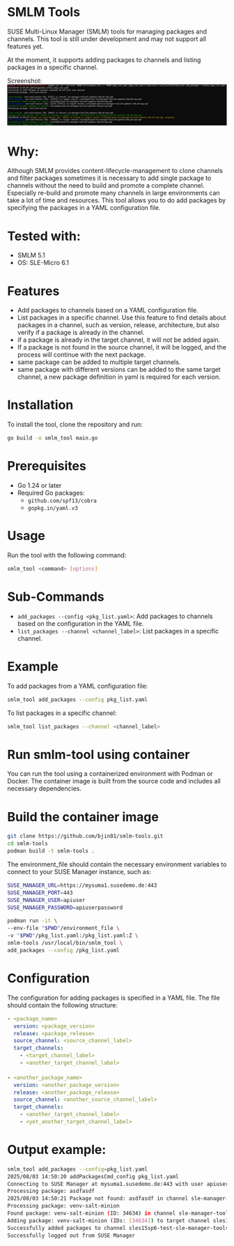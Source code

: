 # SMLM Tools
SUSE Multi-Linux Manager (SMLM) tools for managing packages and channels.
This tool is still under development and may not support all features yet.

At the moment, it supports adding packages to channels and listing packages in a specific channel.

Screenshot:
![smlm_tool](Screenshot-smlm-tools.jpg)

# Why:
Although SMLM provides content-lifecycle-management to clone channels and filter packages sometimes it is necessary to add single package to channels without the need to build and promote a complete channel. Especially re-build and promote many channels in large environments can take a lot of time and resources.
This tool allows you to do add packages by specifying the packages in a YAML configuration file.

# Tested with:
- SMLM 5.1
- OS: SLE-Micro 6.1

# Features
- Add packages to channels based on a YAML configuration file.
- List packages in a specific channel. Use this feature to find details about packages in a channel, such as version, release, architecture, but also verify if a package is already in the channel.
- if a package is already in the target channel, it will not be added again.
- If a package is not found in the source channel, it will be logged, and the process will continue with the next package.
- same package can be added to multiple target channels.
- same package with different versions can be added to the same target channel, a new package definition in yaml is required for each version.

# Installation
To install the tool, clone the repository and run:
```bash
go build -o smlm_tool main.go
```
# Prerequisites
- Go 1.24 or later
- Required Go packages:
  - `github.com/spf13/cobra`
  - `gopkg.in/yaml.v3`  

# Usage
Run the tool with the following command:
```bash
smlm_tool <command> [options]
```
# Sub-Commands
- `add_packages --config <pkg_list.yaml>`: Add packages to channels based on the configuration in the YAML file.
- `list_packages --channel <channel_label>`: List packages in a specific channel.

# Example
To add packages from a YAML configuration file:
```bash
smlm_tool add_packages --config pkg_list.yaml
```
To list packages in a specific channel:
```bash
smlm_tool list_packages --channel <channel_label>
```
# Run smlm-tool using container

You can run the tool using a containerized environment with Podman or Docker. The container image is built from the source code and includes all necessary dependencies.

# Build the container image
```bash
git clone https://github.com/bjin01/smlm-tools.git
cd smlm-tools
podman build -t smlm-tools .
```

The environment_file should contain the necessary environment variables to connect to your SUSE Manager instance, such as:
```bash
SUSE_MANAGER_URL=https://mysuma1.susedemo.de:443
SUSE_MANAGER_PORT=443
SUSE_MANAGER_USER=apiuser
SUSE_MANAGER_PASSWORD=apiuserpassword
```
```bash
podman run -it \
--env-file "$PWD"/environment_file \
-v "$PWD"/pkg_list.yaml:/pkg_list.yaml:Z \
smlm-tools /usr/local/bin/smlm_tool \
add_packages --config /pkg_list.yaml
```

# Configuration
The configuration for adding packages is specified in a YAML file. The file should contain the following structure:
```yaml
- <package_name>
  version: <package_version>
  release: <package_release>
  source_channel: <source_channel_label>
  target_channels: 
    - <target_channel_label>
    - <another_target_channel_label>

- <another_package_name>
  version: <another_package_version>
  release: <another_package_release>
  source_channel: <another_source_channel_label>
  target_channels: 
    - <another_target_channel_label>
    - <yet_another_target_channel_label>
```
# Output example:
```bash
smlm_tool add_packages --config=pkg_list.yaml
2025/08/03 14:50:20 addPackagesCmd_config pkg_list.yaml
Connecting to SUSE Manager at mysuma1.susedemo.de:443 with user apiuser
Processing package: asdfasdf
2025/08/03 14:50:21 Package not found: asdfasdf in channel sle-manager-tools15-updates-x86_64-sap-sp6 with version 3006.0 and release 150000.3.78.1
Processing package: venv-salt-minion
Found package: venv-salt-minion (ID: 34634) in channel sle-manager-tools15-updates-x86_64-sap-sp6
Adding package: venv-salt-minion (IDs: [34634]) to target channel sles15sp6-test-sle-manager-tools15-updates-x86_64-sap-sp6
Successfully added packages to channel sles15sp6-test-sle-manager-tools15-updates-x86_64-sap-sp6
Successfully logged out from SUSE Manager
```
```bash
